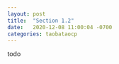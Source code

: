```yaml
---
layout: post
title:  "Section 1.2"
date:   2020-12-08 11:00:04 -0700
categories: taobataocp
---
```


todo
